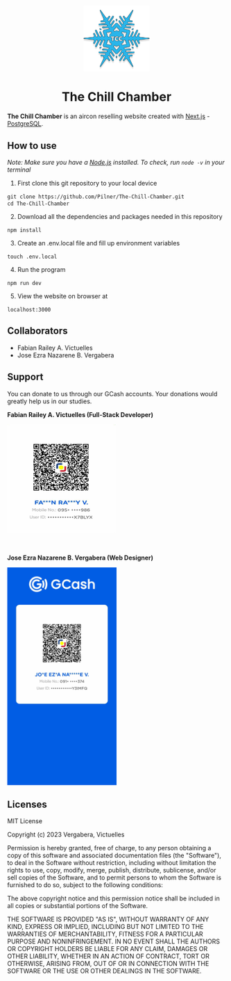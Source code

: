 <p align="center">
  <img src="public/logotcc.png" width = 30%/>
</p>
<h1 align="center">The Chill Chamber</h1>

**The Chill Chamber** is an aircon reselling website created with [Next.js](https://nextjs.org/) - [PostgreSQL](https://www.pgsclusters.com/pgs-tutorials/).

## How to use
*Note: Make sure you have a [Node.js](https://nodejs.org/en/) installed. To check, run `node -v` in your terminal*

1. First clone this git repository to your local device
```
git clone https://github.com/Pilner/The-Chill-Chamber.git
cd The-Chill-Chamber
```
2. Download all the dependencies and packages needed in this repository
```
npm install
```
3. Create an .env.local file and fill up environment variables
```
touch .env.local
```
4. Run the program
```
npm run dev
```
5. View the website on browser at
```
localhost:3000
```


## Collaborators

- Fabian Railey A. Victuelles
- Jose Ezra Nazarene B. Vergabera

## Support

You can donate to us through our GCash accounts. Your donations would greatly help us in our studies.

**Fabian Railey A. Victuelles (Full-Stack Developer)**

<img src=".\public\Rgcash.jpeg" width = "250" height = "250" >

&nbsp;

**Jose Ezra Nazarene B. Vergabera (Web Designer)**

<img src=".\public\EZgcash.jpg" width = 50%>

## Licenses

MIT License

Copyright (c) 2023 Vergabera, Victuelles

Permission is hereby granted, free of charge, to any person obtaining a copy of this software and associated documentation files (the "Software"), to deal in the Software without restriction, including without limitation the rights to use, copy, modify, merge, publish, distribute, sublicense, and/or sell copies of the Software, and to permit persons to whom the Software is furnished to do so, subject to the following conditions:

The above copyright notice and this permission notice shall be included in all copies or substantial portions of the Software.

THE SOFTWARE IS PROVIDED "AS IS", WITHOUT WARRANTY OF ANY KIND, EXPRESS OR IMPLIED, INCLUDING BUT NOT LIMITED TO THE WARRANTIES OF MERCHANTABILITY, FITNESS FOR A PARTICULAR PURPOSE AND NONINFRINGEMENT. IN NO EVENT SHALL THE AUTHORS OR COPYRIGHT HOLDERS BE LIABLE FOR ANY CLAIM, DAMAGES OR OTHER LIABILITY, WHETHER IN AN ACTION OF CONTRACT, TORT OR OTHERWISE, ARISING FROM, OUT OF OR IN CONNECTION WITH THE SOFTWARE OR THE USE OR OTHER DEALINGS IN THE SOFTWARE.

